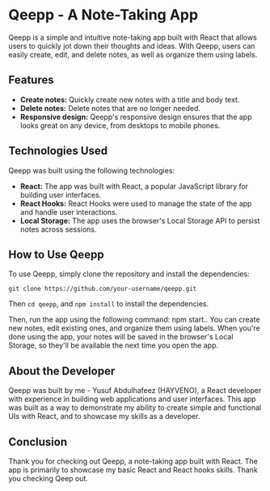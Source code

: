 # Qeepp - A Note-Taking App

Qeepp is a simple and intuitive note-taking app built with React that allows users to quickly jot down their thoughts and ideas. With Qeepp, users can easily create, edit, and delete notes, as well as organize them using labels.

## Features

- **Create notes:** Quickly create new notes with a title and body text.
- **Delete notes:** Delete notes that are no longer needed.
- **Responsive design:** Qeepp's responsive design ensures that the app looks great on any device, from desktops to mobile phones.

## Technologies Used

Qeepp was built using the following technologies:

- **React:** The app was built with React, a popular JavaScript library for building user interfaces.
- **React Hooks:** React Hooks were used to manage the state of the app and handle user interactions.
- **Local Storage:** The app uses the browser's Local Storage API to persist notes across sessions.

## How to Use Qeepp

To use Qeepp, simply clone the repository and install the dependencies:

```git clone https://github.com/your-username/qeepp.git``` 

Then `cd qeepp`, and `npm install` to install the dependencies. 

Then, run the app using the following command: npm start.. You can create new notes, edit existing ones, and organize them using labels. When you're done using the app, your notes will be saved in the browser's Local Storage, so they'll be available the next time you open the app.

## About the Developer

Qeepp was built by me - Yusuf Abdulhafeez (HAYVENO), a React developer with experience in building web applications and user interfaces. This app was built as a way to demonstrate my ability to create simple and functional UIs with React, and to showcase my skills as a developer.

## Conclusion

Thank you for checking out Qeepp, a note-taking app built with React. The app is primarily to showcase my basic React and React hooks skills. Thank you checking Qeep out.

